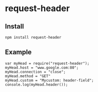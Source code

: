 # request-header

## Install ##

````
npm install request-header
````

## Example ##

````
var myHead = require("request-header");
myHead.host = "www.google.com:80";
myHead.connection = "close";
myHead.method = "GET"
myHead.custom = "Mycustom: header-field";
console.log(myHead.header());

````
